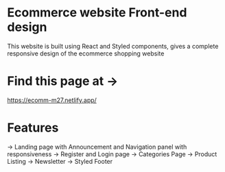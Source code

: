 # Ecommerce website Front-end design
This website is built using React and Styled components, gives a complete responsive design of the ecommerce shopping website

# Find this page at ->
https://ecomm-m27.netlify.app/

# Features
-> Landing page with Announcement and Navigation panel with responsiveness
-> Register and Login page
-> Categories Page
-> Product Listing
-> Newsletter 
-> Styled Footer
